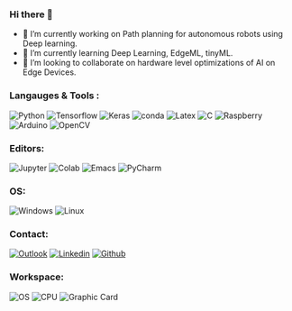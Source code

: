 ### Hi there 👋
- 🔭 I’m currently working on Path planning for autonomous robots using Deep learning.
- 🌱 I’m currently learning Deep Learning, EdgeML, tinyML.
- 👯 I’m looking to collaborate on hardware level optimizations of AI on Edge Devices.
### Langauges & Tools :
![Python](https://camo.githubusercontent.com/94be0a2e5be142925615e5821d97137a930d08fc154962ce43860f1957e6661e/68747470733a2f2f696d672e736869656c64732e696f2f62616467652f507974686f6e2d3337373641423f7374796c653d666f722d7468652d6261646765266c6f676f3d707974686f6e266c6f676f436f6c6f723d7768697465)
![Tensorflow](https://img.shields.io/badge/TensorFlow-FF6F00?style=for-the-badge&logo=tensorflow&logoColor=white)
![Keras](https://img.shields.io/badge/Keras-D00000?style=for-the-badge&logo=Keras&logoColor=white)
![conda](https://img.shields.io/badge/conda-342B029.svg?&style=for-the-badge&logo=anaconda&logoColor=white)
![Latex](https://img.shields.io/badge/LaTeX-47A141?style=for-the-badge&logo=LaTeX&logoColor=white)
![C](https://img.shields.io/badge/C-00599C?style=for-the-badge&logo=c&logoColor=white)
![Raspberry](https://img.shields.io/badge/Raspberry%20Pi-A22846?style=for-the-badge&logo=Raspberry%20Pi&logoColor=white)
![Arduino](https://img.shields.io/badge/Arduino-00979D?style=for-the-badge&logo=Arduino&logoColor=white)
![OpenCV](https://img.shields.io/badge/opencv-143?style=for-the-badge&logo=opencv&logoColor=black&color=black&labelColor=green)

### Editors:
![Jupyter](https://img.shields.io/badge/Jupyter-F37626.svg?&style=for-the-badge&logo=Jupyter&logoColor=white)
![Colab](https://img.shields.io/badge/Colab-F9AB00?style=for-the-badge&logo=googlecolab&color=525252)
![Emacs](https://img.shields.io/badge/Emacs-%237F5AB6.svg?&style=for-the-badge&logo=gnu-emacs&logoColor=white)
![PyCharm](https://img.shields.io/badge/PyCharm-000000.svg?&style=for-the-badge&logo=PyCharm&logoColor=white)

### OS:
![Windows](https://img.shields.io/badge/Windows-0078D6?style=for-the-badge&logo=windows&logoColor=white)
![Linux](https://img.shields.io/badge/Linux-FCC624?style=for-the-badge&logo=linux&logoColor=black)

### Contact:
[![Outlook](https://img.shields.io/badge/Outlook-0078D4?style=for-the-badge&logo=microsoft-outlook&logoColor=white&link=mailto:leelamanishwar@outlook.com)](mailto:leelamanishwar@outlook.com)
[![Linkedin](https://img.shields.io/badge/LinkedIn-0077B5?style=for-the-badge&logo=linkedin&logoColor=white&link=https://www.linkedin.com/in/leela-manishwar-goriparthi/)](https://www.linkedin.com/in/leela-manishwar-goriparthi/)
[![Github](https://img.shields.io/badge/GitHub-100000?style=for-the-badge&logo=github&logoColor=white&link=https://github.com/ManishwarG)](https://github.com/ManishwarG)


### Workspace:
![OS](https://img.shields.io/badge/Windows-0078D6?style=for-the-badge&logo=windows&logoColor=white)
![CPU](https://img.shields.io/badge/AMD%20Ryzen_7_4800H-ED1C24?style=for-the-badge&logo=amd&logoColor=white)
![Graphic Card](https://img.shields.io/badge/NVIDIA-GTX1660Ti-76B900?style=for-the-badge&logo=nvidia&logoColor=white)








<!--
**ManishwarG/ManishwarG** is a ✨ _special_ ✨ repository because its `README.md` (this file) appears on your GitHub profile.

Here are some ideas to get you started:
- 📫 How to reach me: ...
- 😄 Pronouns: ...
- 🤔 I’m looking for help with ...
- 💬 Ask me about ...
- ⚡ Fun fact: ...
[![Linkedin Badge](https://img.shields.io/badge/-anirudhemmadi-blue?style=flat-square&logo=Linkedin&logoColor=white&link=https://www.linkedin.com/in/leela-manishwar-goriparthi/)](https://www.linkedin.com/in/leela-manishwar-goriparthi/)
-->
